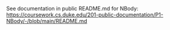 See documentation in public README.md for NBody: https://coursework.cs.duke.edu/201-public-documentation/P1-NBody/-/blob/main/README.md
